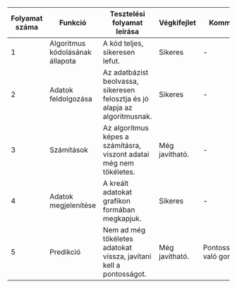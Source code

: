 | Folyamat száma  | Funkció | Tesztelési folyamat leírása | Végkifejlet | Komment | Teszter Neve | Időpont|
| ------------- | ------------- | ------------- | ------------- | ------------- | ------------- | ------------- |
| 1  | Algoritmus kódolásának állapota | A kód teljes, sikeresen lefut. | Sikeres | - | Rados Kevin | 2021.12.13 |
| 2  | Adatok feldolgozása  | Az adatbázist beolvassa, sikeresen felosztja és jó alapja az algoritmusnak. | Sikeres | - |Rados Kevin | 2021.12.13
| 3  | Számítások  | Az algoritmus képes a számításra, viszont adatai még nem tökéletes. | Még javítható. | - | Rados Kevin | 2021.12.13 |
| 4  | Adatok megjelenítése  | A kreált adatokat grafikon formában megkapjuk. | Sikeres | - | Rados Kevin | 2021.12.13 |
| 5  | Predikció  | Nem ad még tökéletes adatokat vissza, javítani kell a pontosságot. | Még javítható. | Pontossággal való gondok. | Rados Kevin | 2021.12.13 |
